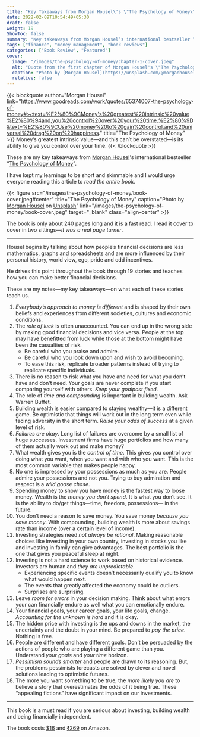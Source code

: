 ```yaml
---
title: "Key Takeaways from Morgan Housel\'s \"The Psychology of Money\""
date: 2022-02-09T10:54:49+05:30
draft: false
weight: 19
ShowToc: false
summary: "Key takeaways from Morgan Housel’s international bestseller “The Psychology of Money”—brief and to the point."
tags: ["finance", "money management", "book reviews"]
categories: ["Book Review", "Featured"]
cover:
  image: "/images/the-psychology-of-money/chapter-1-cover.jpeg"
  alt: "Quote from the first chapter of Morgan Housel's \"The Psychology of Money\""
  caption: "Photo by [Morgan Housel](https://unsplash.com/@morganhousel?utm_source=unsplash&utm_medium=referral&utm_content=creditCopyText) on [Unsplash](https://unsplash.com/@morganhousel?utm_source=unsplash&utm_medium=referral&utm_content=creditCopyText)"
  relative: false
---
```


{{< blockquote author="Morgan Housel" link="https://www.goodreads.com/work/quotes/65374007-the-psychology-of-money#:~:text=%E2%80%9CMoney's%20greatest%20intrinsic%20value%E2%80%94and,you%20control%20over%20your%20time.%E2%80%9D&text=%E2%80%9CUse%20money%20to%20gain%20control,and%20universal%20drag%20on%20happiness." title="The Psychology of Money" >}}
  Money’s greatest intrinsic value—and this can’t be overstated—is its ability to give you control over your time.
{{< /blockquote >}}

These are my key takeaways from [Morgan Housel](https://www.goodreads.com/author/show/7499284.Morgan_Housel)'s international bestseller “[The Psychology of Money](https://www.goodreads.com/book/show/41881472-the-psychology-of-money)”.

I have kept my learnings to be short and skimmable and I would urge everyone reading this article to _read the entire book_.

{{< figure src="/images/the-psychology-of-money/book-cover.jpeg#center" title="The Psychology of Money" caption="Photo by [Morgan Housel](https://unsplash.com/@morganhousel?utm_source=unsplash&utm_medium=referral&utm_content=creditCopyText) on [Unsplash](https://unsplash.com/@morganhousel?utm_source=unsplash&utm_medium=referral&utm_content=creditCopyText)" link="/images/the-psychology-of-money/book-cover.jpeg" target="_blank" class="align-center" >}}

The book is only about 240 pages long and it is a fast read. I read it cover to cover in two sittings—_it was a real page turner_.

---

Housel begins by talking about how people’s financial decisions are less mathematics, graphs and spreadsheets and are more influenced by their personal history, world view, ego, pride and odd incentives.

He drives this point throughout the book through 19 stories and teaches how you can make better financial decisions.

These are my notes—my key takeaways—on what each of these stories teach us.

1. _Everybody’s approach to money is different_ and is shaped by their own beliefs and experiences from different societies, cultures and economic conditions.
2. The _role of luck_ is often unaccounted. You can end up in the wrong side by making good financial decisions and vice versa. People at the top may have benefitted from luck while those at the bottom might have been the casualties of risk.
    - Be careful who you praise and admire.
    - Be careful who you look down upon and wish to avoid becoming.
    - To ease this risk, replicate broader patterns instead of trying to replicate specific individuals.
3. There is no reason to risk what you have and need for what you don’t have and don’t need. Your goals are never complete if you start comparing yourself with others. _Keep your goalpost fixed_.
4. The role of _time and compounding_ is important in building wealth. Ask Warren Buffet.
5. Building wealth is easier compared to staying wealthy—it is a different game. Be optimistic that things will work out in the long term even while facing adversity in the short term. _Raise your odds of success_ at a given level of risk.
6. _Failures are okay_. Long list of failures are overcome by a small list of huge successes. Investment firms have huge portfolios and how many of them actually work out and make money?
7. What wealth gives you is the _control of time_. This gives you control over doing what you want, when you want and with who you want. This is the most common variable that makes people happy.
8. No one is impressed by your possessions as much as you are. People admire your possessions and not you. Trying to buy admiration and respect is a _wild goose chase_.
9. Spending money to show you have money is the fastest way to loose money. Wealth is the _money you don’t spend_. It is what you don’t see. It is the ability to do/get things—time, freedom, possessions— in the future.
10. You don’t need a reason to save money. You save money _because you save money_. With compounding, building wealth is more about savings rate than income (over a certain level of income).
11. Investing strategies need _not always be rational_. Making reasonable choices like investing in your own country, investing in stocks you like and investing in family can give advantages. The best portfolio is the one that gives you peaceful sleep at night.
12. Investing is not a hard science to work based on historical evidence. Investors are human and _they are unpredictable_.
    - Experiencing specific events doesn’t necessarily qualify you to know what would happen next.
    - The events that greatly affected the economy could be outliers.
    - Surprises are surprising.
13. Leave _room for errors_ in your decision making. Think about what errors your can financially endure as well what you can emotionally endure.
14. Your financial goals, your career goals, your life goals, change. _Accounting for the unknown is hard_ and it is okay.
15. The hidden price with investing is the ups and downs in the market, the uncertainty and the doubt in your mind. Be prepared to _pay the price_. Nothing is free.
16. People are different and have different goals. Don’t be persuaded by the actions of people who are playing a different game than you. Understand _your goals_ and _your time_ horizon.
17. _Pessimism sounds smarter_ and people are drawn to its reasoning. But, the problems pessimists forecasts are solved by clever and novel solutions leading to optimistic futures.
18. The more you want something to be true, the _more likely you are_ to believe a story that overestimates the odds of it being true. These “appealing fictions” have significant impact on our investments.

---

This book is a must read if you are serious about investing, building wealth and being financially independent.

The book costs [$16](https://www.amazon.com/Psychology-Money-Timeless-lessons-happiness/dp/0857197681) and [₹269](https://www.amazon.in/Psychology-Money-Morgan-Housel/dp/9390166268) on Amazon.